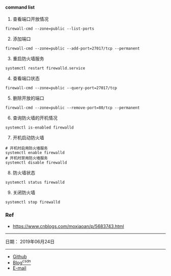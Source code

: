 #### command list

1. 查看端口开放情况
```shell
firewall-cmd --zone=public --list-ports
```

2. 添加端口
```shell
firewall-cmd --zone=public --add-port=27017/tcp --permanent
```

3. 重启防火墙服务
```shell
systemctl restart firewalld.service
```

4. 查看端口状态
```shell
firewall-cmd --zone=public --query-port=27017/tcp
```

5. 删除开放的端口
```shell
firewall-cmd --zone=public --remove-port=80/tcp --permanent
```

6. 查询防火墙的开机情况
```shell
systemctl is-enabled firewalld
```

7. 开机启动防火墙
```shell
# 开机时启用防火墙服务
systemctl enable firewalld
# 开机时禁用防火墙服务
systemctl disable firewalld
```

8. 防火墙状态
```shell
systemctl status firewalld
```

9. 关闭防火墙
```shell
systemctl stop firewalld
```

### Ref
- https://www.cnblogs.com/moxiaoan/p/5683743.html

-----

日期： 2019年06月24日

-----

- [Github](https://github.com/qwhai)
- [Blog<sup>csdn</sup>](https://qwhai.blog.csdn.net)
- [E-mail](return_zero0@163.com)
